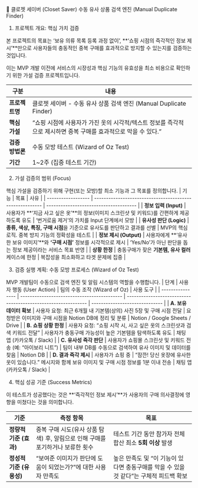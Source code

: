 👕 클로젯 세이버 (Closet Saver)
수동 유사 상품 검색 엔진 (Manual Duplicate Finder)
1. 프로젝트 개요: 핵심 가치 검증

본 프로젝트의 목표는 ‘보유 의류 목록 등록 과정 없이’, **‘쇼핑 시점의 즉각적인 정보 제시’**만으로
사용자들의 충동적인 중복 구매를 효과적으로 방지할 수 있는지를 검증하는 것입니다.

이는 MVP 개발 이전에 서비스의 시장성과 핵심 기능의 유효성을 최소 비용으로 확인하기 위한 가설 검증 프로젝트입니다.

| 구분         | 내용                                                               |
| ---------- | ---------------------------------------------------------------- |
| **프로젝트명**  | 클로젯 세이버 - 수동 유사 상품 검색 엔진 (Manual Duplicate Finder)               |
| **핵심 가설**  | “쇼핑 시점에 사용자가 가진 옷의 시각적/텍스트 정보를 즉각적으로 제시하면 중복 구매를 효과적으로 막을 수 있다.” |
| **검증 방법론** | 수동 모방 테스트 (Wizard of Oz Test)                                    |
| **기간**     | 1~2주 (집중 테스트 기간)                                                 |


2. 가설 검증의 범위 (Focus)

핵심 가설을 검증하기 위해 구현(또는 모방)할 최소 기능과 그 목표를 정의합니다.
| 기능                 | 목표                                                       | 사유                                     |
| ------------------ | -------------------------------------------------------- | -------------------------------------- |
| **정보 입력 (Input)**  | 사용자가 **‘지금 사고 싶은 옷’**의 정보(이미지 스크린샷 및 키워드)를 간편하게 제공하도록 유도 | ‘번거로움 제거’의 가치를 Input 단계에서 모방           |
| **유사성 판단 (Logic)** | **종류, 색상, 특징, 구매 시점**을 기준으로 유사도를 판단하고 결과를 선별             | MVP의 핵심 로직. 중복 방지 기능의 정확성을 테스트         |
| **정보 제시 (Output)** | 사용자에게 **‘유사한 보유 이미지’**와 **‘구매 시점’** 정보를 시각적으로 제시         | ‘Yes/No’가 아닌 판단을 돕는 정보 제공이라는 서비스 목표 반영 |
| **상황 한정**          | 충동구매가 잦은 **기본템, 유사 컬러** 케이스에 한정                          | 복잡성을 최소화하고 타겟 문제에 집중                   |


3. 검증 실행 계획: 수동 모방 프로세스 (Wizard of Oz Test)

MVP 개발팀이 수동으로 검색 엔진 및 알림 시스템의 역할을 수행합니다.
| 단계               | 사용자 행동 (User Action)                        | 팀의 수동 조작 (Wizard of Oz)                                       | 사용 도구                          |
| ---------------- | ------------------------------------------- | ------------------------------------------------------------- | ------------------------------ |
| **A. 보유 데이터 확보** | 사용자 요청: 최근 6개월 내 기본템(상의) 사진 5장 및 구매 시점 전달   | 요청받은 이미지와 구매 시점을 Notion DB에 정리 및 분류                           | Notion / Google Sheets / Drive |
| **B. 쇼핑 상황 한정**  | 사용자 요청: “쇼핑 시작 시, 사고 싶은 옷의 스크린샷과 검색 키워드 전달” | 사용자가 충동구매 가능성이 높은 기본템을 탐색하도록 유도                               | 채팅 앱 (카카오톡 / Slack)            |
| **C. 유사성 즉각 판단** | 사용자가 쇼핑몰 스크린샷 및 키워드 전송 (예: “아이보리 니트”)       | 팀이 내부 DB를 수동으로 검색하여 유사 이미지 및 데이터를 찾음                          | Notion DB                      |
| **D. 결과 즉각 제시**  | 사용자가 쇼핑 중                                   | “잠깐! 당신 옷장에 유사한 옷이 있습니다.” 메시지와 함께 보유 이미지 및 구매 시점 정보를 1분 이내 전송 | 채팅 앱 (카카오톡 / Slack)            |


4. 핵심 성공 기준 (Success Metrics)

이 테스트가 성공했다는 것은 **‘즉각적인 정보 제시’**가 사용자의 구매 의사결정에 영향을 미쳤다는 것을 의미합니다.

| 기준               | 측정 항목                                          | 목표                                                  |
| ---------------- | ---------------------------------------------- | --------------------------------------------------- |
| **정량적 기준 (효과)**  | 중복 구매 시도(유사 상품 탐색) 후, 알림으로 인해 구매를 포기하거나 보류한 횟수 | 테스트 기간 동안 참가자 전체 합산 최소 **5회 이상** 발생                 |
| **정성적 기준 (유용성)** | “보여준 이미지가 판단에 도움이 되었는가?”에 대한 사용자 만족도           | 높은 만족도 및 “이 기능이 있다면 충동구매를 막을 수 있을 것 같다”는 구체적 피드백 확보 |
